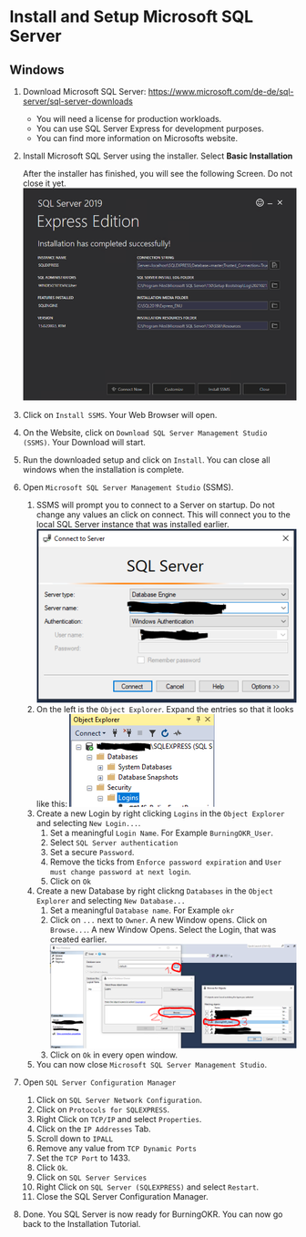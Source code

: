 # Install and Setup Microsoft SQL Server
## Windows

1. Download Microsoft SQL Server: https://www.microsoft.com/de-de/sql-server/sql-server-downloads
    - You will need a license for production workloads.
    - You can use SQL Server Express for development purposes.
    - You can find more information on Microsofts website.
    
2. Install Microsoft SQL Server using the installer. Select **Basic Installation**
   
   After the installer has finished, you will see the following Screen. Do not close it yet.
   ![SQL_Server_Install_Overview](./images/sqlserver_install_overview.PNG)
   
3. Click on `Install SSMS`. Your Web Browser will open.
4. On the Website, click on `Download SQL Server Management Studio (SSMS)`. Your Download will start.
5. Run the downloaded setup and click on `Install`. You can close all windows when the installation is complete.
6. Open `Microsoft SQL Server Management Studio` (SSMS).
    1. SSMS will prompt you to connect to a Server on startup. Do not change any values an click on connect.
       This will connect you to the local SQL Server instance that was installed earlier.
       ![SQL_Server_Connect_Window](./images/ssms_connect_to_server.PNG)
    2. On the left is the `Object Explorer`. Expand the entries so that it looks like this:
       ![SQL_Server_Object_Explorer](./images/ssms_object_explorer.PNG)
    3. Create a new Login by right clicking `Logins` in the `Object Explorer` and selecting `New Login...`.
        1. Set a meaningful `Login Name`. For Example `BurningOKR_User`.
        2. Select `SQL Server authentication`
        3. Set a secure `Password`.
        4. Remove the ticks from `Enforce password expiration` and `User must change password at next login`.
        5. Click on `Ok`
    4. Create a new Database by right clickng `Databases` in the `Object Explorer` and selecting `New Database...`
        1. Set a meaningful `Database name`. For Example `okr`
        2. Click on `...` next to `Owner`. A new Window opens. Click on `Browse...`. A new Window Opens. Select the Login, that was created earlier.
           ![SQL_Server_Create_Database](./images/ssms_create_database.PNG)
        3. Click on `Ok` in every open window.
    5. You can now close `Microsoft SQL Server Management Studio`.
7. Open `SQL Server Configuration Manager`
    1. Click on `SQL Server Network Configuration`.
    2. Click on `Protocols for SQLEXPRESS`.
    3. Right Click on `TCP/IP` and select `Properties`.
    4. Click on the `IP Addresses` Tab.
    5. Scroll down to `IPALL`
    6. Remove any value from `TCP Dynamic Ports`
    7. Set the `TCP Port` to 1433.
    8. Click `Ok`.
    9. Click on `SQL Server Services`
    10. Right Click on `SQL Server (SQLEXPRESS)` and select `Restart`.
    11. Close the SQL Server Configuration Manager.
8. Done. You SQL Server is now ready for BurningOKR. You can now go back to
   the Installation Tutorial.
